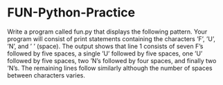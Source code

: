 # FUN-Python-Practice
Write a program called fun.py that displays the following pattern. Your program will consist of print statements containing the characters ’F’, ’U’, ’N’, and ’ ’ (space). The output shows that line 1 consists of seven F’s followed by five spaces, a single ’U’ followed by five spaces, one ’U’ followed by five spaces, two ’N’s followed by four spaces, and finally two ’N’s. The remaining lines follow similarly although the number of spaces between characters varies.
